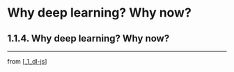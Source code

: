 # Why deep learning? Why now?
##  1.1.4. Why deep learning? Why now?


---
from [[_1_dl-js]]

[//begin]: # "Autogenerated link references for markdown compatibility"
[_1_dl-js]: ../_1_dl-js.md "DL and JS"
[//end]: # "Autogenerated link references"